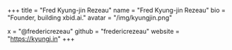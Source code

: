 +++
title = "Fred Kyung-jin Rezeau"
name = "Fred Kyung-jin Rezeau"
bio = "Founder, building xbid.ai."
avatar = "/img/kyungjin.png"

x = "@fredericrezeau"
github = "fredericrezeau"
website = "https://kyungj.in"
+++
